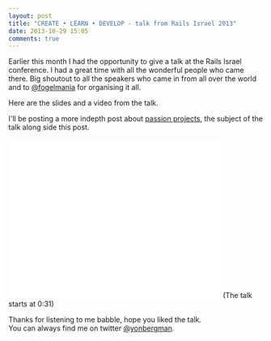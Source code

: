 ```yaml
---
layout: post
title: "CREATE • LEARN • DEVELOP - talk from Rails Israel 2013"
date: 2013-10-29 15:05
comments: true
---
```


Earlier this month I had the opportunity to give a talk at the Rails Israel conference. I had a great time with all the wonderful people who came there. Big shoutout to all the speakers who came in from all over the world and to [@fogelmania](http://twitter.com/fogelmania) for organising it all.

Here are the slides and a video from the talk.
<!--more-->
I'll be posting a more indepth post about [passion projects](/2013/10/29/passion-projects-code-you-love/), the subject of the talk along side this post.

<script async class="speakerdeck-embed" data-id="a5028c9013020131b9aa3e3d4895b539" data-ratio="1.33333333333333" src="//speakerdeck.com/assets/embed.js"></script>

<iframe id='video' width="420" height="315" src="//www.youtube.com/embed/p4wQQ_XFqLY?t=31" frameborder="0" allowfullscreen></iframe>
(The talk starts at 0:31)

Thanks for listening to me babble, hope you liked the talk.  
You can always find me on twitter [@yonbergman](http://twitter.com/yonbergman).
